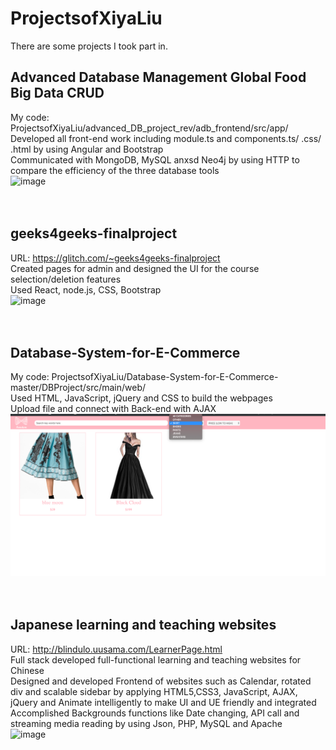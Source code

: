 # ProjectsofXiyaLiu
There are some projects I took part in.
<br/>
## Advanced Database Management Global Food Big Data CRUD
My code: ProjectsofXiyaLiu/advanced_DB_project_rev/adb_frontend/src/app/ <br/>
Developed all front-end work including module.ts and components.ts/ .css/ .html by using Angular and Bootstrap<br/>
Communicated with MongoDB, MySQL anxsd Neo4j by using HTTP to compare the efficiency of the three database tools<br/>
![image](https://github.com/Blindulo/ProjectsofXiyaLiu/blob/master/images/Screen%20Shot%202020-09-10%20at%2012.19.05%20PM.png)
<br/><br/><br/>
## geeks4geeks-finalproject
URL: https://glitch.com/~geeks4geeks-finalproject<br/>
Created pages for admin and designed the UI for the course selection/deletion features<br/>
Used React, node.js, CSS, Bootstrap<br/>
![image](https://github.com/Blindulo/ProjectsofXiyaLiu/blob/master/images/Screen%20Shot%202020-09-10%20at%2012.07.39%20PM.png)
<br/><br/><br/>
## Database-System-for-E-Commerce
My code: ProjectsofXiyaLiu/Database-System-for-E-Commerce-master/DBProject/src/main/web/ <br/>
Used HTML, JavaScript, jQuery and CSS to build the webpages<br/>
Upload file and connect with Back-end with AJAX<br/>
![image](https://github.com/yiz132/Database-System-for-E-Commerce/blob/master/DBProject/Screenshots/sort_by_category_AND_price.png)
<br/><br/><br/>
## Japanese learning and teaching websites
URL: http://blindulo.uusama.com/LearnerPage.html<br/>
Full stack developed full-functional learning and teaching websites for Chinese<br/>
Designed and developed Frontend of websites such as Calendar, rotated div and scalable sidebar by applying HTML5,CSS3, JavaScript, AJAX, jQuery and Animate intelligently to make UI and UE friendly and integrated<br/>
Accomplished Backgrounds functions like Date changing, API call and streaming media reading by using Json, PHP, MySQL and Apache<br/>
![image](https://github.com/Blindulo/ProjectsofXiyaLiu/blob/master/images/Screen%20Shot%202020-09-10%20at%2012.15.38%20PM.png)
